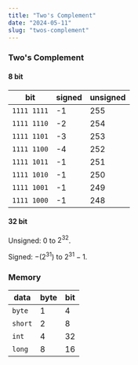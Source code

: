 ```yaml
---
title: "Two's Complement"
date: "2024-05-11"
slug: "twos-complement"
---
```


### Two's Complement

#### 8 bit

|bit|signed|unsigned|
|----|----|----|
|`1111 1111`|-1|255|
|`1111 1110`|-2|254|
|`1111 1101`|-3|253|
|`1111 1100`|-4|252|
|`1111 1011`|-1|251|
|`1111 1010`|-1|250|
|`1111 1001`|-1|249|
|`1111 1000`|-1|248|

#### 32 bit

Unsigned: $0$ to $2^{32}$.

Signed: $-(2^{31})$ to $2^{31}-1$.

### Memory

|data|byte|bit|
|----|----|----|
|`byte`|1|4|
|`short`|2|8|
|`int`|4|32|
|`long`|8|16|